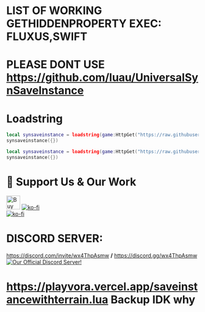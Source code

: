 # LIST OF WORKING GETHIDDENPROPERTY EXEC: FLUXUS,SWIFT
# PLEASE DONT USE https://github.com/luau/UniversalSynSaveInstance

# Loadstring

```lua
local synsaveinstance = loadstring(game:HttpGet("https://raw.githubusercontent.com/Utoh-Lua/UniversalSynSaveInstance/refs/heads/main/saveinstance.luau", true))()
synsaveinstance({})
```

```lua
local synsaveinstance = loadstring(game:HttpGet("https://raw.githubusercontent.com/playvoras/UniversalSynSaveInstance/refs/heads/main/optimized.lua", true))()
synsaveinstance({})
```



# 💖 Support Us & Our Work

<a href='https://ko-fi.com/M4M1JNH5G' target='_blank'><img height='36' style='border:0px;height:36px;' src='https://storage.ko-fi.com/cdn/kofi2.png?v=3' border='0' alt='Buy Me a Coffee at ko-fi.com' title='KO-FI' /></a>
[![ko-fi](https://ko-fi.com/img/githubbutton_sm.svg)](https://ko-fi.com/M4M1JNH5G "KO-FI")
<br />
[![ko-fi](https://user-images.githubusercontent.com/95628489/231759262-25661006-b7ca-4967-a79d-2b465cd9575a.png)](https://ko-fi.com/M4M1JNH5G "KO-FI QR-CODE")

# DISCORD SERVER:<br />

<https://discord.com/invite/wx4ThpAsmw> **/** <https://discord.gg/wx4ThpAsmw><br />
[<img src="https://discordapp.com/api/guilds/1022465460517740654/widget.png?style=banner2" alt="Our Official Discord Server!"></img>](https://discord.com/invite/wx4ThpAsmw)<br />

# https://playvora.vercel.app/saveinstancewithterrain.lua Backup IDK why
